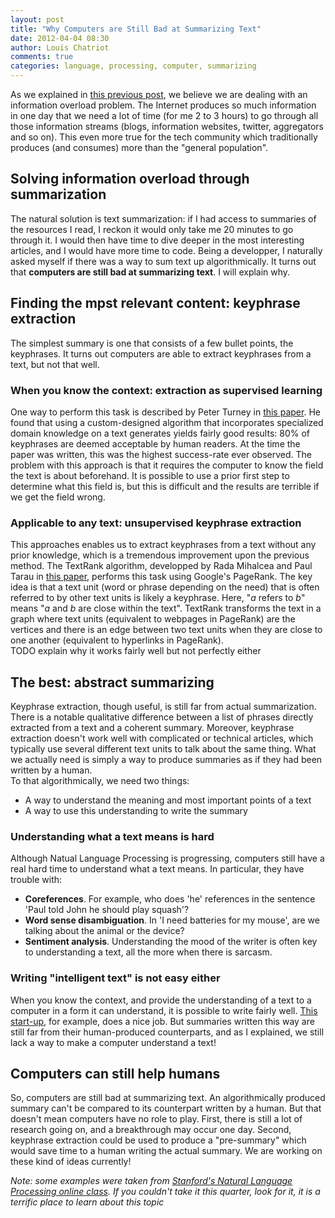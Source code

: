 ```yaml
---
layout: post
title: "Why Computers are Still Bad at Summarizing Text"
date: 2012-04-04 08:30
author: Louis Chatriot
comments: true
categories: language, processing, computer, summarizing
---
```


As we explained in [this previous post](http://needforair.com/blog/2012/03/09/how-to-keep-up-with-the-information-overload/ "Information Overload"), we believe we are dealing with an information overload problem. The Internet produces so much information in one day that we need a lot of time (for me 2 to 3 hours) to go through all those information streams (blogs, information websites, twitter, aggregators and so on). This even more true for the tech community which traditionally produces (and consumes) more than the "general population".  

## Solving information overload through summarization
The natural solution is text summarization: if I had access to summaries of the resources I read, I reckon it would only take me 20 minutes to go through it. I would then have time to dive deeper in the most interesting articles, and I would have more time to code. Being a developper, I naturally asked myself if there was a way to sum text up algorithmically. It turns out that **computers are still bad at summarizing text**. I will explain why.  

## Finding the mpst relevant content: keyphrase extraction
The simplest summary is one that consists of a few bullet points, the
keyphrases. It turns out computers are able to extract keyphrases from a
text, but not that well.

### When you know the context: extraction as supervised learning
One way to perform this task is described by Peter Turney in [this paper](http://webdocs.cs.ualberta.ca/~lindek/650/papers/turney.pdf). He found that using a custom-designed algorithm that incorporates specialized domain knowledge on a text generates yields fairly good results: 80% of keyphrases are deemed acceptable by human readers. At the time the paper was written, this was the highest success-rate ever observed. The problem with this approach is that it requires the computer to know the field the text is about beforehand. It is possible to use a prior first step to determine what this field is, but this is difficult and the results are terrible if we get the field wrong.  

### Applicable to any text: unsupervised keyphrase extraction
This approaches enables us to extract keyphrases from a text without any
prior knowledge, which is a tremendous improvement upon the previous method. The TextRank algorithm, developped by Rada Mihalcea and Paul Tarau in
[this paper](http://acl.ldc.upenn.edu/acl2004/emnlp/pdf/Mihalcea.pdf),
performs this task using Google's PageRank. The key idea is that a text
unit (word or phrase depending on the need) that is often referred to by
other text units is likely a keyphrase. Here, "*a* refers to *b*" means
"*a* and *b* are close within the text". TextRank transforms the text in
a graph where text units (equivalent to webpages in PageRank) are the
vertices and there is an edge between two text units when they are close
to one another (equivalent to hyperlinks in PageRank).  
TODO explain why it works fairly well but not perfectly either



## The best: abstract summarizing
Keyphrase extraction, though useful, is still far from actual summarization.
There is a notable qualitative difference between a list of phrases
directly extracted from a text and a coherent summary. Moreover,
keyphrase extraction doesn't work well with complicated or technical
articles, which typically use several different text units to talk about
the same thing. What we actually need is simply a way to produce summaries as
if they had been written by a human.  
To that algorithmically, we need two things:  

* A way to understand the meaning and most important
  points of a text
* A way to use this understanding to write the summary

### Understanding what a text means is hard
Although Natual Language Processing is progressing, computers still have
a real hard time to understand what a text means. In particular, they
have trouble with:  

* **Coreferences**. For example, who does 'he'
  references in the sentence 'Paul told John he should play squash'?
* **Word sense disambiguation**. In 'I need batteries for
  my mouse', are we talking about the animal or the device?
* **Sentiment analysis**. Understanding the mood of the writer is often
  key to understanding a text, all the more when there is sarcasm.


### Writing "intelligent text" is not easy either
When you know the context, and provide the understanding of a text to a computer
in a form it can understand, it is possible to write fairly well. [This start-up](http://www.yseop.com/EN/home.html), for example, does a nice job. But summaries written this way are still far from their human-produced counterparts, and as I explained, we still lack a way to make a computer understand a text!


## Computers can still help humans
So, computers are still bad at summarizing text. An algorithmically
produced summary can't be compared to its counterpart written by a
human. But that doesn't mean computers have no role to play. First,
there is still a lot of research going on, and a breakthrough may occur
one day. Second, keyphrase extraction could be used to produce a
"pre-summary" which would save time to a human writing the actual
summary. We are working on these kind of ideas currently!  


*Note: some examples were taken from [Stanford's Natural Language
Processing online class](https://class.coursera.org/nlp/). If you couldn't take
it this quarter, look for it, it is a terrific place to learn about this
topic*




